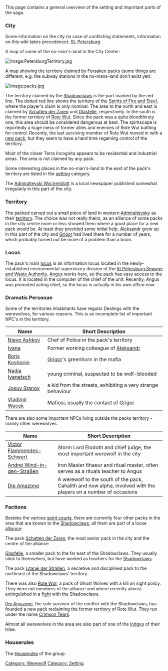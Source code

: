 This page contains a general overview of the setting and important parts
of the saga.

### City

Some information on the city (in case of conflicting statements,
information on this wiki takes precedence): [St.
Petersburg](http://en.wikipedia.org/wiki/St._Petersburg)

A map of some of the no-man's-land in the City Center:

![Image:PetersburgTerritory.jpg](PetersburgTerritory.jpg
"Image:PetersburgTerritory.jpg")

A map showing the territory claimed by Forsaken packs (some things are
different, e.g. the subway stations in the no-mans-land don't exist
yet):

![Image:packs.jpg](packs.jpg "Image:packs.jpg")

The territory claimed by the [Shadowclaws](Shadowclaws "wikilink") is
the part marked by the red line. The dotted red line shows the territory
of the [Spirits of Fire and
Steel](Spirits_of_Fire_and_Steel "wikilink"), where the player's claim
is only nominal. The area to the north and east is claimed by [Schatten
der Zaren](Schatten_der_Zaren "wikilink") und
[Glasfelle](Glasfelle "wikilink"), respectively. In the south is the
former territory of [Rote Wut](Rote_Wut "wikilink"). Since the pack was
a quite bloodthirsty one, this area should be considered dangerous at
best. The spiritscape is reportedly a huge mess of former allies and
enemies of Rote Wut battling for control. Recently, the last surviving
member of Rote Wut moved in with a [new pack](Crimson_Tears "wikilink"),
but they seem to have a hard time regaining control of the territory.

Most of the closer Terra Incognita appears to be residential and
industrial areas. The area is not claimed by any pack.

Some interesting places in the no-man's-land to the east of the pack's
territory are listed in the [setting](:Category:Setting "wikilink")
category.

The [Admiralteyski Wochenblatt](Admiralteyski_Wochenblatt "wikilink") is
a local newspaper published somewhat irregularly in this part of the
city.

### Territory

The packed carved out a small piece of land in western
[Admiralteysky](http://en.wikipedia.org/wiki/Admiralteysky_District) as
their [territory](territory "wikilink"). The choice was not really
theirs, as an alliance of some packs in the city centre more or less
showed them where a good place for a new pack would be. At least they
provided some initial help. [Aleksandr](Aleksandr "wikilink") grew up in
this part of the city and [Grigor](Grigor "wikilink") had lived there
for a number of years, which probably turned out be more of a problem
than a boon.

### Locus

The pack's main [locus](old_radio "wikilink") is an information locus
located in the newly-established environmental supervisory division of
the [St Petersburg Sewage and Waste
Authority](St_Petersburg_Sewage_and_Waste_Authority "wikilink").
[Angus](Angus "wikilink") works here, so the pack has easy access to the
locus. It is located in the computer of the chief of the unit. Recently,
Angus was promoted acting chief, so the locus is actually in his own
office now.

### Dramatis Personae

Some of the territories inhabitants have regular Dealings with the
werewolves, for various reasons. This is an incomplete list of important
NPC's in the
territory.

| Name                                          | Short Description                                             |
| --------------------------------------------- | ------------------------------------------------------------- |
| [Nievo Ashkov](Nievo_Ashkov "wikilink")       | Chef of Police in the pack's territory                        |
| [Ivana](Ivana "wikilink")                     | Former working colleague of [Aleksandr](Aleksandr "wikilink") |
| [Boris Koshonin](Boris_Koshonin "wikilink")   | [Grigor](Grigor "wikilink")'s greenhorn in the mafia          |
| [Nadja Ivanetsch](Nadja_Ivanetsch "wikilink") | young criminal, suspected to be wolf-blooded                  |
| [Josuv Stanov](Josuv_Stanov "wikilink")       | a kid from the streets, exhibiting a very strange behaviour   |
| [Vladimir Wecek](Vladimir_Wecek "wikilink")   | Mafiosi, usually the contact of [Grigor](Grigor "wikilink")   |

There are also some important NPCs living outside the packs territory -
mainly other
werewolves.

| Name                                                                | Short Description                                                                                               |
| ------------------------------------------------------------------- | --------------------------------------------------------------------------------------------------------------- |
| [Victor Flammendes-Schwert](Victor_Flammendes-Schwert "wikilink")   | Storm Lord Elodoth and chief judge, the most important werewolf in the city                                     |
| [Andrei Wind-in-den-Straßen](Andrei_Wind-in-den-Straßen "wikilink") | Iron Master Ithaeur and ritual master, often serves as a rituals teacher to Angus                               |
| [Die Amazone](Die_Amazone "wikilink")                               | A werewolf to the south of the pack, Cahalith and now alpha, involved with the players on a number of occasions |

### Factions

Besides the various [spirit
courts](:Category:Angus'_Spirit_Almanac "wikilink"), there are currently
four other packs in the area that are known to the
[Shadowclaws](Shadowclaws "wikilink"), all them are part of a loose
[alliance](alliance "wikilink"):

The pack [Schatten der Zaren](Schatten_der_Zaren "wikilink"), the most
senior pack in the city and the centre of the alliance.

[Glasfelle](Glasfelle "wikilink"), a smaller pack to the far east of the
Shadowclaws. They usually stick to themselves, but have worked as
teachers for the [Shadowclaws](Shadowclaws "wikilink").

The pack [Litanei der Straßen](Litanei_der_Straßen "wikilink"), a
secretive and disciplined pack to the northeast of the Shadowclaws'
territory.

There was also [Rote Wut](Rote_Wut "wikilink"), a pack of Ghost Wolves
with a kill on sight policy. They were not members of the alliance and
where recently almost extinguished in a
[fight](Battle_against_Rote_Wut "wikilink") with the Shadowclaws.

[Die Amazone](Die_Amazone "wikilink"), the sole survivor of the conflict
with the Shadowclaws, has founded a new pack reclaiming the former
territory of Rote Wut. They run under the name [Crimson
Tears](Crimson_Tears "wikilink").

Almost all werewolves in the area are also part of one of the
[lodges](lodge "wikilink") of their tribe.

### Houserules

The [Houserules](Houserules "wikilink") of the group.

[Category: Werewolf](Category:_Werewolf "wikilink") [Category:
Setting](Category:_Setting "wikilink")